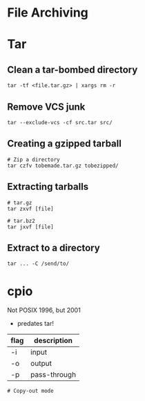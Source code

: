 # File Archiving

# Tar

## Clean a tar-bombed directory

```
tar -tf <file.tar.gz> | xargs rm -r
```

## Remove VCS junk

```
tar --exclude-vcs -cf src.tar src/
```

## Creating a gzipped tarball

```
# Zip a directory
tar czfv tobemade.tar.gz tobezipped/
```

## Extracting tarballs

```
# tar.gz
tar zxvf [file]

# tar.bz2
tar jxvf [file]
```

## Extract to a directory

```
tar ... -C /send/to/
```


# cpio
Not POSIX 1996, but 2001
* predates tar!


| flag | description  |
|------|--------------|
| -i   | input        |
| -o   | output       |
| -p   | pass-through |

```
# Copy-out mode
